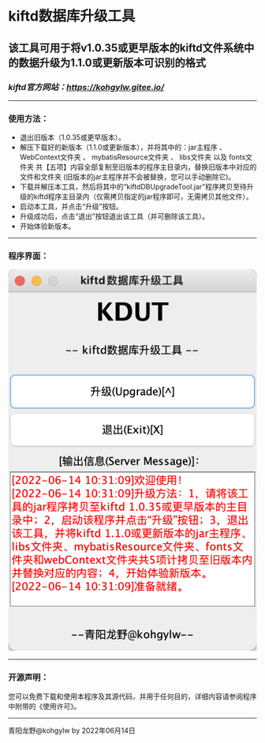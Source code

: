 # kiftd数据库升级工具
## 该工具可用于将v1.0.35或更早版本的kiftd文件系统中的数据升级为1.1.0或更新版本可识别的格式
### _kiftd官方网站：https://kohgylw.gitee.io/_

------

### 使用方法：
+ 退出旧版本（1.0.35或更早版本）。
+ 解压下载好的新版本（1.1.0或更新版本），并将其中的：jar主程序 、 WebContext文件夹 、 mybatisResource文件夹 、 libs文件夹 以及 fonts文件夹 共【五项】内容全部复制至旧版本的程序主目录内，替换旧版本中对应的文件和文件夹 (旧版本的jar主程序并不会被替换，您可以手动删除它)。
+ 下载并解压本工具，然后将其中的“kiftdDBUpgradeTool.jar”程序拷贝至待升级的kiftd程序主目录内（仅需拷贝指定的jar程序即可，无需拷贝其他文件）。
+ 启动本工具，并点击“升级”按钮。
+ 升级成功后，点击“退出”按钮退出该工具（并可删除该工具）。
+ 开始体验新版本。

------

### 程序界面：

![主界面展示](https://github.com/KOHGYLW/kiftdDBUpgradeTool/blob/master/show.png?raw=true)

------

### 开源声明：

您可以免费下载和使用本程序及其源代码，并用于任何目的，详细内容请参阅程序中附带的《使用许可》。

------

青阳龙野@kohgylw by 2022年06月14日